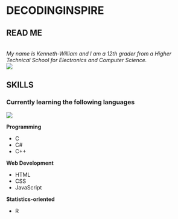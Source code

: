 # DECODINGINSPIRE
## READ ME
</br>
<em>My name is Kenneth-William and I am a 12th grader from a Higher Technical School for Electronics and Computer Science.</em>
</br>
<img align="center" src="https://github-readme-stats.vercel.app/api?username=DecodingInspire9211&&show_icons=true&theme=darcula">

## SKILLS
### Currently learning the following languages

<img align="center" src="https://github-readme-stats.vercel.app/api/top-langs/?username=DecodingInspire9211&&show_icons=true&theme=darcula&layout=compact">

**Programming**
  - C
  - C#
  - C++
  
**Web Development**
  - HTML
  - CSS
  - JavaScript
  
**Statistics-oriented**

  - R


